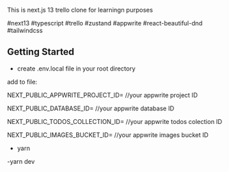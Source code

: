 This is next.js 13 trello clone for learningn purposes

#next13
#typescript
#trello
#zustand
#appwrite
#react-beautiful-dnd
#tailwindcss


## Getting Started

- create .env.local file in your root directory
  
add to file: 

NEXT_PUBLIC_APPWRITE_PROJECT_ID=  //your appwrite project ID

NEXT_PUBLIC_DATABASE_ID=  //your appwrite database  ID

NEXT_PUBLIC_TODOS_COLLECTION_ID=  //your appwrite todos colection  ID

NEXT_PUBLIC_IMAGES_BUCKET_ID= //your appwrite images bucket  ID


- yarn 

-yarn dev
